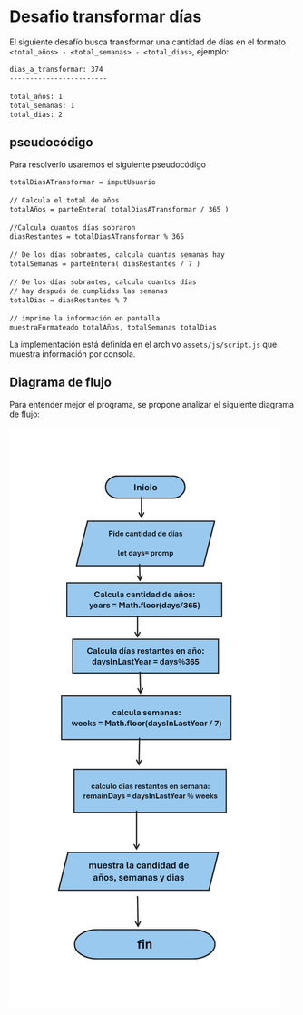 # Desafio transformar días

El siguiente desafío busca transformar una cantidad de días en el formato `<total_años> - <total_semanas> - <total_dias>`, ejemplo:

```text
dias_a_transformar: 374
------------------------

total_años: 1
total_semanas: 1
total_dias: 2
```

## pseudocódigo

Para resolverlo usaremos el siguiente pseudocódigo

```text
totalDiasATransformar = imputUsuario

// Calcula el total de años
totalAños = parteEntera( totalDiasATransformar / 365 )

//Calcula cuantos días sobraron
diasRestantes = totalDiasATransformar % 365

// De los días sobrantes, calcula cuantas semanas hay
totalSemanas = parteEntera( diasRestantes / 7 )

// De los días sobrantes, calcula cuantos días 
// hay después de cumplidas las semanas
totalDias = diasRestantes % 7

// imprime la información en pantalla
muestraFormateado totalAños, totalSemanas totalDias
```

La implementación está definida en el archivo `assets/js/script.js` que muestra información por consola.

## Diagrama de flujo

Para entender mejor el programa, se propone analizar el siguiente diagrama de flujo:

![Diagrama de flujo](/assets/img/Desafio-dias.png)

